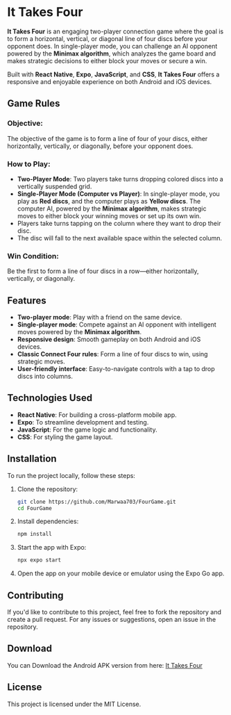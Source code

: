 # It Takes Four

**It Takes Four** is an engaging two-player connection game where the goal is to form a horizontal, vertical, or diagonal line of four discs before your opponent does. In single-player mode, you can challenge an AI opponent powered by the **Minimax algorithm**, which analyzes the game board and makes strategic decisions to either block your moves or secure a win.

Built with **React Native**, **Expo**, **JavaScript**, and **CSS**, **It Takes Four** offers a responsive and enjoyable experience on both Android and iOS devices.

## Game Rules

### Objective:
The objective of the game is to form a line of four of your discs, either horizontally, vertically, or diagonally, before your opponent does. 

### How to Play:
- **Two-Player Mode**: Two players take turns dropping colored discs into a vertically suspended grid.
- **Single-Player Mode (Computer vs Player)**: In single-player mode, you play as **Red discs**, and the computer plays as **Yellow discs**. The computer AI, powered by the **Minimax algorithm**, makes strategic moves to either block your winning moves or set up its own win.
- Players take turns tapping on the column where they want to drop their disc.
- The disc will fall to the next available space within the selected column.

### Win Condition:
Be the first to form a line of four discs in a row—either horizontally, vertically, or diagonally.

## Features

- **Two-player mode**: Play with a friend on the same device.
- **Single-player mode**: Compete against an AI opponent with intelligent moves powered by the **Minimax algorithm**.
- **Responsive design**: Smooth gameplay on both Android and iOS devices.
- **Classic Connect Four rules**: Form a line of four discs to win, using strategic moves.
- **User-friendly interface**: Easy-to-navigate controls with a tap to drop discs into columns.

## Technologies Used

- **React Native**: For building a cross-platform mobile app.
- **Expo**: To streamline development and testing.
- **JavaScript**: For the game logic and functionality.
- **CSS**: For styling the game layout.

## Installation

To run the project locally, follow these steps:

1. Clone the repository:

    ```bash
    git clone https://github.com/Marwaa703/FourGame.git
    cd FourGame
    ```

2. Install dependencies:

    ```bash
    npm install
    ```

3. Start the app with Expo:

    ```bash
   npx expo start
    ```

4. Open the app on your mobile device or emulator using the Expo Go app.

## Contributing

If you'd like to contribute to this project, feel free to fork the repository and create a pull request. For any issues or suggestions, open an issue in the repository.

## Download 

You can Download the Android APK version from here: [It Takes Four](https://expo.dev/artifacts/eas/fLQNjptU68eizRQXduZJhu.apk)


## License

This project is licensed under the MIT License.

